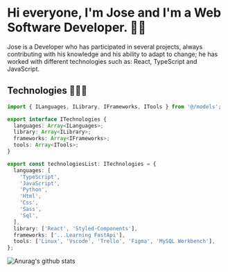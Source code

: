 # Hi everyone, I'm Jose and I'm a Web Software Developer. 👋🏼

Jose is a Developer who has participated in several projects, always contributing with his knowledge and his ability to adapt to change; he has worked with different technologies such as: React, TypeScript and JavaScript.

## Technologies 👨🏽‍💻

```ts
import { ILanguages, ILibrary, IFrameworks, ITools } from '@/models';

export interface ITechnologies {
  languages: Array<ILanguages>;
  library: Array<ILibrary>;
  frameworks: Array<IFrameworks>;
  tools: Array<ITools>;
}

export const technologiesList: ITechnologies = {
  languages: [
    'TypeScript',
    'JavaScript',
    'Python',
    'Html',
    'Css',
    'Sass',
    'Sql',
  ],
  library: ['React', 'Styled-Components'],
  frameworks: ['...Learning FastApi'],
  tools: ['Linux', 'Vscode', 'Trello', 'Figma', 'MySQL Workbench'],
};
```

![Anurag's github stats](https://github-readme-stats.vercel.app/api?username=joer9514&show_icons=true&theme=dark)

<!--
**joer9514/joer9514** is a ✨ _special_ ✨ repository because its `README.md` (this file) appears on your GitHub profile.

Here are some ideas to get you started:

- 🔭 I’m currently working on ...
- 🌱 I’m currently learning ...
- 👯 I’m looking to collaborate on ...
- 🤔 I’m looking for help with ...
- 💬 Ask me about ...
- 📫 How to reach me: ...
- 😄 Pronouns: ...
- ⚡ Fun fact: ...
-->
